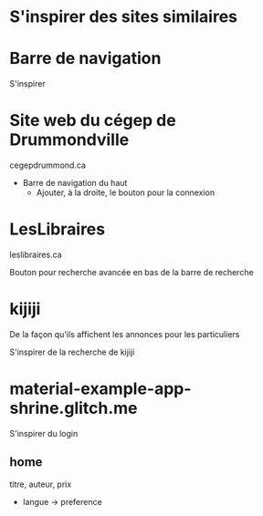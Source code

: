 
S'inspirer des sites similaires
===============================

# Barre de navigation
S'inspirer


# Site web du cégep de Drummondville
cegepdrummond.ca

- Barre de navigation du haut
  - Ajouter, à la droite, le bouton pour la connexion

# LesLibraires
leslibraires.ca

Bouton pour recherche avancée en bas de la barre de recherche


# kijiji
De la façon qu'ils affichent les annonces pour les particuliers

S'inspirer de la recherche de kijiji

# material-example-app-shrine.glitch.me

S'inspirer du login

## home
titre, auteur, prix

- langue -> preference
